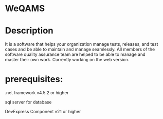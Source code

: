 # WeQAMS

# Description

It is a software that helps your organization manage tests, releases, and test cases and be able to maintain and manage seamlessly.
All members of the software quality assurance team are helped to be able to manage and master their own work.
Currently working on the web version.

# prerequisites:

.net framework v4.5.2 or higher

sql server for database

DevExpress Component v21 or higher
